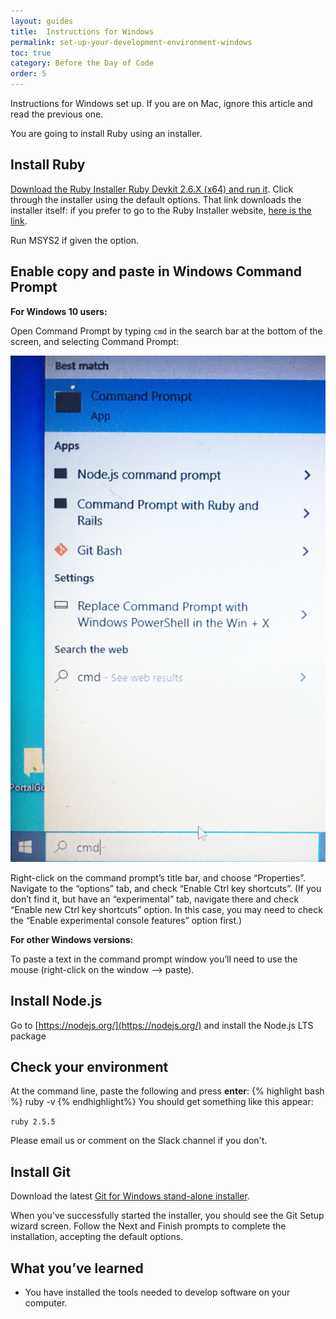 ```yaml
---
layout: guides
title:  Instructions for Windows
permalink: set-up-your-development-environment-windows
toc: true
category: Before the Day of Code
order: 5
---
```


<p class="content__abstract">
  Instructions for Windows set up. If you are on Mac, ignore this article and read the previous one.
</p>

You are going to install Ruby using an installer.

## Install Ruby
[Download the Ruby Installer Ruby Devkit 2.6.X (x64) and run it](https://github.com/oneclick/rubyinstaller2/releases/download/RubyInstaller-2.6.5-1/rubyinstaller-devkit-2.6.5-1-x64.exe). Click through the installer using the default options. That link downloads the installer itself: if you prefer to go to the Ruby Installer website, [here is the link](https://rubyinstaller.org/downloads/).

Run MSYS2 if given the option.

## Enable copy and paste in Windows Command Prompt

**For Windows 10 users:**

Open Command Prompt by typing `cmd` in the search bar at the bottom of the screen, and selecting Command Prompt:

![Starting the command prompt in windows 10](/assets/images/cmd.jpg)

Right-click on the command prompt’s title bar, and choose “Properties”. Navigate to the “options” tab, and check “Enable Ctrl key shortcuts”. (If you don’t find it, but have an “experimental” tab, navigate there and check “Enable new Ctrl key shortcuts” option. In this case, you may need to check the “Enable experimental console features” option first.)

**For other Windows versions:**

To paste a text in the command prompt window you’ll need to use the mouse (right-click on the window –> paste).

## Install Node.js
Go to [https://nodejs.org/](https://nodejs.org/) and install the Node.js LTS package


## Check your environment
At the command line, paste the following and press **enter**:
{% highlight bash %}
ruby -v
{% endhighlight%}
You should get something like this appear:

`ruby 2.5.5`

Please email us or comment on the Slack channel if you don't.

## Install Git

Download the latest [Git for Windows stand-alone installer](https://git-for-windows.github.io/).

When you've successfully started the installer, you should see the Git Setup wizard screen. Follow the Next and Finish prompts to complete the installation, accepting the default options.

## What you’ve learned

* You have installed the tools needed to develop software on your computer.
